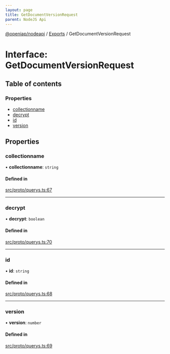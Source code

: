 ```yaml
---
layout: page
title: GetDocumentVersionRequest
parent: NodeJS Api
---
```

[@openiap/nodeapi](../README.html) / [Exports](../modules.html) / GetDocumentVersionRequest

# Interface: GetDocumentVersionRequest

## Table of contents

### Properties

- [collectionname](GetDocumentVersionRequest.html#collectionname)
- [decrypt](GetDocumentVersionRequest.html#decrypt)
- [id](GetDocumentVersionRequest.html#id)
- [version](GetDocumentVersionRequest.html#version)

## Properties

### collectionname

• **collectionname**: `string`

#### Defined in

[src/proto/querys.ts:67](https://github.com/openiap/nodeapi/blob/a6b5438/src/proto/querys.ts#L67)

___

### decrypt

• **decrypt**: `boolean`

#### Defined in

[src/proto/querys.ts:70](https://github.com/openiap/nodeapi/blob/a6b5438/src/proto/querys.ts#L70)

___

### id

• **id**: `string`

#### Defined in

[src/proto/querys.ts:68](https://github.com/openiap/nodeapi/blob/a6b5438/src/proto/querys.ts#L68)

___

### version

• **version**: `number`

#### Defined in

[src/proto/querys.ts:69](https://github.com/openiap/nodeapi/blob/a6b5438/src/proto/querys.ts#L69)
